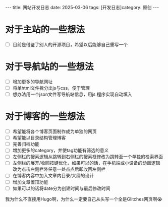  
 ​--- 
 ​title​: 网站开发日志
 ​date​: ​2025-03-06
 ​tags​: ​[开发日志] 
 ​category​: ​原创 
 ​---
 
# 对于主站的一些想法
- [ ] 目前是借鉴了别人的开源项目，希望以后能够自己重写一个

# 对于导航站的一些想法
- [ ] 增加更多的导航网址
- [ ] 将单html文件拆分出js与css，便于管理
- [ ] 想办法用一个json文件写导航站信息，用js 程序实现自动填入

# 对于博客的一些想法
- [ ] 希望能将各个博客页面制作成为单独的网页
- [ ] 希望能以目录结构管理博客
- [ ] 完善归档功能
- [ ] 增加更多的category，并使tag功能有筛选的意义
- [ ] 左侧栏的搜索逻辑从跳转到右侧栏的搜索框修改为跳转至一个单独的检索界面
- [ ] 左侧栏的展开/收回按键优化，如果可以的话，在手机端或小设备的动画逻辑改为点击左侧栏外任意一处点点后即收回左侧栏
- [ ] 在博客内容中加入文章内目录/大纲的设计
- [ ] 增加文章置顶功能
- [ ] 如果可以的话将date分为创建时间与最后修改时间

我为什么不直接用Hugo啊，为什么一定要自己从头写一个全是Glitches网页啊😭